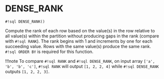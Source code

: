 # DENSE_RANK

`#!sql DENSE_RANK()`

Compute the rank of each row based on the value(s) in the row relative to all value(s) within the partition
without producing gaps in the rank (compare with `#!sql RANK`). The rank begins with 1 and increments by one for each succeeding value.
Rows with the same value(s) produce the same rank. `#!sql ORDER BY` is required for this function.

!!!note
To compare `#!sql RANK` and `#!sql DENSE_RANK`, on input array `['a', 'b', 'b', 'c']`, `#!sql RANK` will output `[1, 2, 2, 4]` while `#!sql DENSE_RANK` outputs `[1, 2, 2, 3]`.
